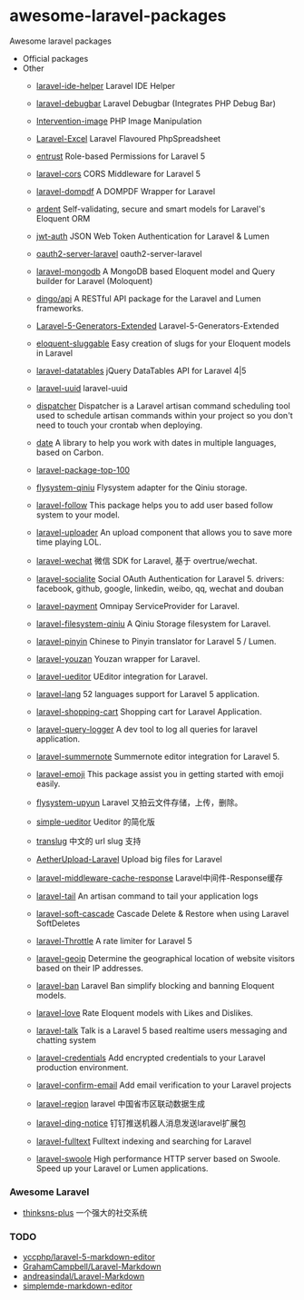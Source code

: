 # awesome-laravel-packages
Awesome laravel packages

* Official packages
* Other
    * <a target="_blank" href="https://github.com/barryvdh/laravel-ide-helper">laravel-ide-helper</a> Laravel IDE Helper
    * <a target="_blank" href="https://github.com/barryvdh/laravel-debugbar">laravel-debugbar</a> Laravel Debugbar (Integrates PHP Debug Bar)
    * <a target="_blank" href="https://github.com/Intervention/image">Intervention-image</a> PHP Image Manipulation
    * <a target="_blank" href="https://github.com/Maatwebsite/Laravel-Excel">Laravel-Excel</a> Laravel Flavoured PhpSpreadsheet
    * <a target="_blank" href="https://github.com/Zizaco/entrust">entrust</a> Role-based Permissions for Laravel 5
    * <a target="_blank" href="https://github.com/barryvdh/laravel-cors">laravel-cors</a> CORS Middleware for Laravel 5
    * <a target="_blank" href="https://github.com/barryvdh/laravel-dompdf">laravel-dompdf</a> A DOMPDF Wrapper for Laravel
    * <a target="_blank" href="https://github.com/laravel-ardent/ardent">ardent</a> Self-validating, secure and smart models for Laravel's Eloquent ORM
    * <a target="_blank" href="https://github.com/tymondesigns/jwt-auth">jwt-auth</a> JSON Web Token Authentication for Laravel & Lumen 
    * <a target="_blank" href="https://github.com/lucadegasperi/oauth2-server-laravel">oauth2-server-laravel</a> oauth2-server-laravel 
    * <a target="_blank" href="https://github.com/jenssegers/laravel-mongodb">laravel-mongodb</a> A MongoDB based Eloquent model and Query builder for Laravel (Moloquent) 
    * <a target="_blank" href="https://github.com/dingo/api">dingo/api</a> A RESTful API package for the Laravel and Lumen frameworks. 
    * <a target="_blank" href="https://github.com/laracasts/Laravel-5-Generators-Extended">Laravel-5-Generators-Extended</a> Laravel-5-Generators-Extended 
    * <a target="_blank" href="https://github.com/cviebrock/eloquent-sluggable">eloquent-sluggable</a> Easy creation of slugs for your Eloquent models in Laravel
    * <a target="_blank" href="https://github.com/yajra/laravel-datatables">laravel-datatables</a> jQuery DataTables API for Laravel 4|5
    * <a target="_blank" href="https://github.com/webpatser/laravel-uuid">laravel-uuid</a> laravel-uuid
    * <a target="_blank" href="https://github.com/Indatus/dispatcher">dispatcher</a> Dispatcher is a Laravel artisan command scheduling tool used to schedule artisan commands within your project so you don't need to touch your crontab when deploying.
    * <a target="_blank" href="https://github.com/jenssegers/date">date</a> A library to help you work with dates in multiple languages, based on Carbon.
    * <a target="_blank" href="https://github.com/summerblue/laravel-package-top-100">laravel-package-top-100</a>

    * <a target="_blank" href="https://github.com/overtrue/flysystem-qiniu">flysystem-qiniu</a> Flysystem adapter for the Qiniu storage.
    * <a target="_blank" href="https://github.com/overtrue/laravel-follow">laravel-follow</a> This package helps you to add user based follow system to your model.
    * <a target="_blank" href="https://github.com/overtrue/laravel-uploader">laravel-uploader</a> An upload component that allows you to save more time playing LOL.
    * <a target="_blank" href="https://github.com/overtrue/laravel-wechat">laravel-wechat</a> 微信 SDK for Laravel, 基于 overtrue/wechat.
    * <a target="_blank" href="https://github.com/overtrue/laravel-socialite">laravel-socialite</a> Social OAuth Authentication for Laravel 5. drivers: facebook, github, google, linkedin, weibo, qq, wechat and douban
    * <a target="_blank" href="https://github.com/overtrue/laravel-payment">laravel-payment</a> Omnipay ServiceProvider for Laravel.
    * <a target="_blank" href="https://github.com/overtrue/laravel-filesystem-qiniu">laravel-filesystem-qiniu</a> A Qiniu Storage filesystem for Laravel.
    * <a target="_blank" href="https://github.com/overtrue/laravel-pinyin">laravel-pinyin</a> Chinese to Pinyin translator for Laravel 5 / Lumen.
    * <a target="_blank" href="https://github.com/overtrue/laravel-youzan">laravel-youzan</a> Youzan wrapper for Laravel.
    * <a target="_blank" href="https://github.com/overtrue/laravel-ueditor">laravel-ueditor</a> UEditor integration for Laravel.
    * <a target="_blank" href="https://github.com/overtrue/laravel-lang">laravel-lang</a> 52 languages support for Laravel 5 application.
    * <a target="_blank" href="https://github.com/overtrue/laravel-shopping-cart">laravel-shopping-cart</a> Shopping cart for Laravel Application.
    * <a target="_blank" href="https://github.com/overtrue/laravel-query-logger">laravel-query-logger</a> A dev tool to log all queries for laravel application.
    * <a target="_blank" href="https://github.com/overtrue/laravel-summernote">laravel-summernote</a> Summernote editor integration for Laravel 5.
    * <a target="_blank" href="https://github.com/overtrue/laravel-emoji">laravel-emoji</a> This package assist you in getting started with emoji easily.
    * <a target="_blank" href="https://github.com/JellyBool/flysystem-upyun">flysystem-upyun</a> Laravel 又拍云文件存储，上传，删除。
    * <a target="_blank" href="https://github.com/JellyBool/simple-ueditor">simple-ueditor</a> Ueditor 的简化版
    * <a target="_blank" href="https://github.com/JellyBool/translug">translug</a> 中文的 url slug 支持
    * <a target="_blank" href="https://github.com/peinhu/AetherUpload-Laravel">AetherUpload-Laravel</a> Upload big files for Laravel
    * <a target="_blank" href="https://github.com/flc1125/laravel-middleware-cache-response">laravel-middleware-cache-response</a> Laravel中间件-Response缓存 
    * <a target="_blank" href="https://github.com/spatie/laravel-tail">laravel-tail</a> An artisan command to tail your application logs 
    * <a target="_blank" href="https://github.com/Askedio/laravel-soft-cascade">laravel-soft-cascade</a> Cascade Delete & Restore when using Laravel SoftDeletes 
    * <a target="_blank" href="https://github.com/GrahamCampbell/Laravel-Throttle">laravel-Throttle</a> A rate limiter for Laravel 5 
    * <a target="_blank" href="https://github.com/Torann/laravel-geoip">laravel-geoip</a> Determine the geographical location of website visitors based on their IP addresses.  
    * <a target="_blank" href="https://github.com/cybercog/laravel-ban">laravel-ban</a> Laravel Ban simplify blocking and banning Eloquent models.  
    * <a target="_blank" href="https://github.com/cybercog/laravel-love">laravel-love</a> Rate Eloquent models with Likes and Dislikes.
    * <a target="_blank" href="https://github.com/nahid/talk">laravel-talk</a> Talk is a Laravel 5 based realtime users messaging and chatting system
    * <a target="_blank" href="https://github.com/beyondcode/laravel-credentials">laravel-credentials</a> Add encrypted credentials to your Laravel production environment.
    * <a target="_blank" href="https://github.com/beyondcode/laravel-confirm-email">laravel-confirm-email</a> Add email verification to your Laravel projects
    * <a target="_blank" href="https://github.com/cblink/region">laravel-region</a> laravel 中国省市区联动数据生成
    * <a target="_blank" href="https://github.com/wowiwj/ding-notice">laravel-ding-notice</a> 钉钉推送机器人消息发送laravel扩展包
    * <a target="_blank" href="https://github.com/swisnl/laravel-fulltext">laravel-fulltext</a> Fulltext indexing and searching for Laravel
    * <a target="_blank" href="https://github.com/swooletw/laravel-swoole">laravel-swoole</a> High performance HTTP server based on Swoole. Speed up your Laravel or Lumen applications.

### Awesome Laravel
   * <a target="_blank" href="https://github.com/slimkit/thinksns-plus">thinksns-plus</a>  一个强大的社交系统  

### TODO
   * <a href="https://github.com/yccphp/laravel-5-markdown-editor">yccphp/laravel-5-markdown-editor</a>
   * <a href="https://github.com/GrahamCampbell/Laravel-Markdown">GrahamCampbell/Laravel-Markdown</a>
   * <a href="https://github.com/andreasindal/laravel-markdown">andreasindal/Laravel-Markdown</a>
   * <a href="https://github.com/sparksuite/simplemde-markdown-editor">simplemde-markdown-editor</a>